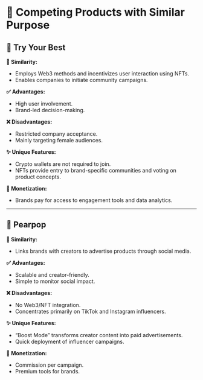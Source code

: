 # 🚀 Competing Products with Similar Purpose

## 🧩 Try Your Best

**🔗 Similarity:**
- Employs Web3 methods and incentivizes user interaction using NFTs.
- Enables companies to initiate community campaigns.

**✅ Advantages:**
- High user involvement.
- Brand-led decision-making.

**❌ Disadvantages:**
- Restricted company acceptance.
- Mainly targeting female audiences.

**✨ Unique Features:**  
- Crypto wallets are not required to join.
- NFTs provide entry to brand-specific communities and voting on product concepts.

**💸 Monetization:**  
- Brands pay for access to engagement tools and data analytics.

---

## 🎯 Pearpop

**🔗 Similarity:**
- Links brands with creators to advertise products through social media.

**✅ Advantages:**
- Scalable and creator-friendly.
- Simple to monitor social impact.

**❌ Disadvantages:**  
- No Web3/NFT integration.
- Concentrates primarily on TikTok and Instagram influencers.

**✨ Unique Features:**  
- “Boost Mode” transforms creator content into paid advertisements.
- Quick deployment of influencer campaigns.

**💸 Monetization:**  
- Commission per campaign.  
- Premium tools for brands.
